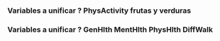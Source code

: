 ### Variables a unificar ? PhysActivity frutas y verduras 
### Variables a unificar ? GenHlth MentHlth PhysHlth DiffWalk     
